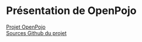 Présentation de OpenPojo
===================

[Projet OpenPojo](http://openpojo.com)  
[Sources Github du projet](https://github.com/oshoukry/openpojo)